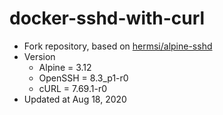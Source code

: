 # docker-sshd-with-curl

- Fork repository, based on [hermsi/alpine-sshd](https://github.com/Hermsi1337/docker-sshd)
- Version
  - Alpine = 3.12
  - OpenSSH = 8.3_p1-r0
  - cURL = 7.69.1-r0
- Updated at Aug 18, 2020

